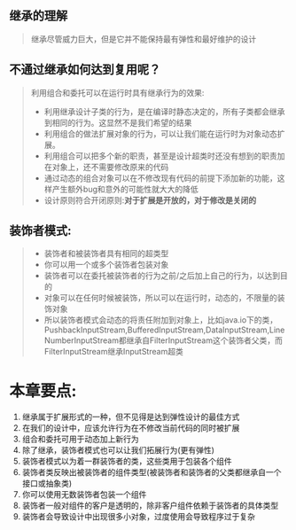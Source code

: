 ## 继承的理解
> 继承尽管威力巨大，但是它并不能保持最有弹性和最好维护的设计

## 不通过继承如何达到复用呢？
> 利用组合和委托可以在运行时具有继承行为的效果:
> + 利用继承设计子类的行为，是在编译时静态决定的，所有子类都会继承到相同的行为。这显然不是我们希望的结果
> + 利用组合的做法扩展对象的行为，可以让我们能在运行时为对象动态扩展。
> + 利用组合可以把多个新的职责，甚至是设计超类时还没有想到的职责加在对象上，还不需要修改原来的代码
> + 通过动态的组合对象可以在不修改现有代码的前提下添加新的功能，这样产生额外bug和意外的可能性就大大的降低
> + 设计原则符合开闭原则:**对于扩展是开放的，对于修改是关闭的**

## 装饰者模式:
> + 装饰者和被装饰者具有相同的超类型
> + 你可以用一个或多个装饰者包装对象
> + 装饰者可以在委托被装饰者的行为之前/之后加上自己的行为，以达到目的
> + 对象可以在任何时候被装饰，所以可以在运行时，动态的，不限量的装饰对象
> + 所以装饰者模式会动态的将责任附加到对象上，比如java.io下的类，PushbackInputStream,BufferedInputStream,DataInputStream,LineNumberInputStream都继承自FilterInputStream这个装饰者父类，而FilterInputStream继承InputStream超类

# 本章要点:
1. 继承属于扩展形式的一种，但不见得是达到弹性设计的最佳方式
2. 在我们的设计中，应该允许行为在不修改当前代码的同时被扩展
3. 组合和委托可用于动态加上新行为
4. 除了继承，装饰者模式也可以让我们拓展行为(更有弹性)
5. 装饰者模式以为着一群装饰者的类，这些类用于包装各个组件
6. 装饰者类反映出被装饰者的组件类型(被装饰者和装饰者的父类都继承自一个接口或抽象类)
7. 你可以使用无数装饰者包装一个组件
8. 装饰者一般对组件的客户是透明的，除非客户组件依赖于装饰者的具体类型
9. 装饰者会导致设计中出现很多小对象，过度使用会导致程序过于复杂
